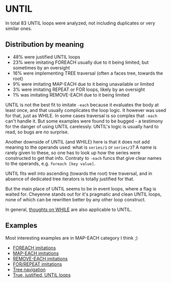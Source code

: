 # UNTIL

In total 83 UNTIL loops were analyzed, not including duplicates or very similar ones.

## Distribution by meaning

- 48% were justified UNTIL loops
- 23% were imitating FOREACH usually due to it being limited, but sometimes by an oversight
- 16% were implementing TREE traversal (often a faces tree, towards the root)
- 9% were imitating MAP-EACH due to it being unavailable or limited
- 3% were imitating REPEAT or FOR loops, likely by an oversight
- 1% was imitating REMOVE-EACH due to it being limited

UNTIL is not the best fit to imitate `-each` because it evaluates the body at least once, and that usually complicates the loop logic.
It however was used for that, just as WHILE. In some cases traversal is so complex that `-each` can't handle it.
But some examples were found to be bugged - a testimony for the danger of using UNTIL carelessly.
UNTIL's logic is usually hard to read, so bugs are no surprise.

Another downside of UNTIL (and WHILE) here is that it does not add meaning to the operands used: what is `series/1` or `series/3`?
A name is rarely given to these, so one has to look up how the series were constructed to get that info.
Contraty to `-each` funcs that give clear names to the operands, e.g. `foreach [key value]`.

UNTIL fits well into ascending (towards the root) tree traversal, and in absence of dedicated tree iterators is totally justified for that.

But the main place of UNTIL seems to be in event loops, where a flag is waited for.
Cheyenne stands out for it's pragmatic and clean UNTIL loops, none of which can be rewritten better by any other loop construct.

In general, [thoughts on WHILE](../while/README.md) are also applicable to UNTIL.

## Examples

Most interesting examples are in MAP-EACH category I think ;)

- [FOREACH imitations](foreach.md)
- [MAP-EACH imitations](map-each.md)
- [REMOVE-EACH imitations](remove-each.md)
- [FOR/REPEAT imitations](for.md)
- [Tree navigation](trees.md)
- [True, justified, UNTIL loops](true-until.md)
